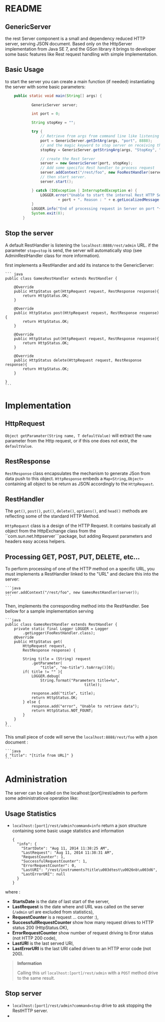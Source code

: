 # README

## GenericServer

the rest Server component is a small and dependency reduced HTTP server, serving JSON document. 
Based only on the HttpServer implementation from Java SE 7, and the GSon library it brings to 
developer some basic features like Rest request handling with simple Implementation.


## Basic Usage

to start the server you can create a main function (if needed) instantiating the server with some basic parameters:

```java
	public static void main(String[] args) {
	
			GenericServer server;

			int port = 0;

			String stopKey = "";

			try {
				// Retrieve from args from command line like listening port
				port = GenericServer.getIntArg(args, "port", 8888);
				// and the magic keyword to stop server on receiving this one.
				stopKey = GenericServer.getStringArg(args, "StopKey", "STOP");

				// create the Rest Server
				server = new GenericServer(port, stopKey);
				// Add some specific Rest handler to process request
				server.addContext("/rest/foo", new FooRestHandler(server));
				// then start server.
				server.start();

			} catch (IOException | InterruptedException e) {
				LOGGER.error("Unable to start the internal Rest HTTP Server component on port "
						+ port + ". Reason : " + e.getLocalizedMessage());
			}
			LOGGER.info("End of processing request in Server on port "+port);
			System.exit(0);
		}
```

## Stop the server

A default RestHandler is listening the ``localhost:8888/rest/admin`` URL. if the parameter ``stop=stop`` is send, the server will automatically stop (see AdminRestHandler class for more information).



first implements a RestHandler and add its instance to the GenericServer:

	``` java
	public class GamesRestHandler extends RestHandler {

		@Override
		public HttpStatus get(HttpRequest request, RestResponse response){
			return HttpStatus.OK;
		}

		@Override
		public HttpStatus post(HttpRequest request, RestResponse response){
			return HttpStatus.OK;
		}
	
		@Override
		public HttpStatus put(HttpRequest request, RestResponse response){
			return HttpStatus.OK;
		}
	
		@Override
		public HttpStatus delete(HttpRequest request, RestResponse response){
			return HttpStatus.OK;
		}
	
	} 
	```




# Implementation

## HttpRequest

 ``Object getParamater(String name, T defaultValue)`` will extract the ``name`` parameter from the Http request, or if this one does not exist, the ``defaultValue``.
 
## RestResponse 

``RestResponse`` class encapsulates the mechanism to generate JSon from data push to this object. ``HttpResponse`` embeds a ``Map<String,Object>`` containing all object to be return as JSON accordingly to the ``HttpRequest``.

## RestHandler

The ``get()``, ``post()``, ``put()``, ``delete()``, ``options()``, and ``head()`` methods are reflecting some of the standard HTTP Method.

``HttpRequest`` class is a design of the HTTP Request. It contains basically all object from the HttpExchange class from the  ``com.sun.net.httpserver```package, but adding Request parameters and headers easy access helpers.

## Processing GET, POST, PUT, DELETE, etc...

To perform processing of one of the HTTP method on a specific URL, you must implements a RestHandler linked to the "URL" and declare this into the server:

	```java
	server.addContext("/rest/foo", new GamesRestHandler(server));
	```

Then, implements the corresponding method into the RestHandler. See bellow for a sample implementation serving


	```java
	public class GamesRestHandler extends RestHandler {
		private static final Logger LOGGER = Logger
			.getLogger(FooRestHandler.class);
		@Override
		public HttpStatus get(
			HttpRequest request, 
			RestResponse response) {
		
			String title = (String) request
				.getParameter(
					"title", "no-title").toArray()[0];
			if( title != "" ){
				LOGGER.debug(
					String.format("Parameters title=%s",
										title));
		
				response.add("title", title);
				return HttpStatus.OK;
			} else {
				response.add("error", "Unable to retrieve data");
				return HttpStatus.NOT_FOUNT;
			}
		} 
 	}
	```
	
This small piece of code will serve the ```localhost:8888/rest/foo```  with a json document : 

	```java
	{ "title": "[title from URL]" }
	```   	

# Administration

The server can be called on the localhost:[port]/rest/admin to perform some administratiove operation like:

## Usage Statistics

* ``localhost:[port]/rest/admin?command=info``  return a json structure containing some basic usage statistics and information

	```
	{
	  "info": {
	    "StartDate": "Aug 11, 2014 11:38:25 AM",
	    "LastRequest": "Aug 11, 2014 11:38:31 AM",
	    "RequestCounter": 1,
	    "SuccessfulRequestCounter": 1,
	    "ErrorRequestCounter": 0,
	    "LastURI": "/rest/instruments?title\u003dtest\u0026nb\u003d6",
	    "LastErrorURI": null
	  }
	} 
	```  

where :

* **StartsDate** is the date of last start of the server,
* **LastRequest** is the date where and URL was called on the server (``/admin`` url are excluded from statistics),
* **RequestCounter** is a request ... counter :),
* **SuccessfullRequestCounter** show how many request drives to HTTP status 200 (HttpStatus.OK),
* **ErrorRequestCounter** show number of request driving to Error status (not HTTP 200 code),
* **LastURI** is the last served URI,
* **LastErrorURI** is the last URI called driven to an HTTP error code (not 200).


> **Information**
>
> Calling this url ``localhost:[port]/rest/admin`` with a ``POST`` method drive to the same result.


## Stop server

* ``localhost:[port]/rest/admin?command=stop`` drive to ask stopping the RestHTTP server.
* 
